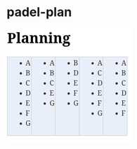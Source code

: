 # padel-plan

![Overview](https://github.com/llschall/padel-plan/blob/main/doc/planning.png?raw=true)
